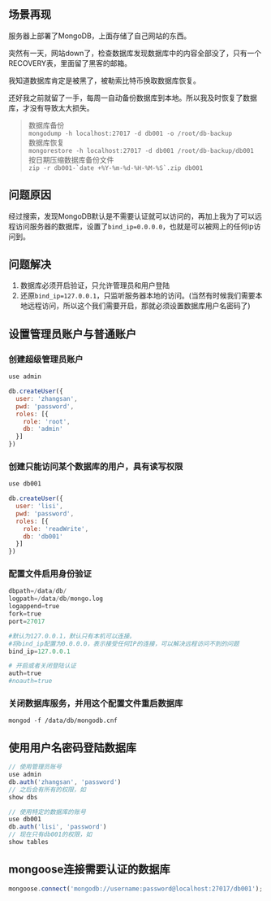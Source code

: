 ## 场景再现
服务器上部署了MongoDB，上面存储了自己网站的东西。  

突然有一天，网站down了，检查数据库发现数据库中的内容全部没了，只有一个RECOVERY表，里面留了黑客的邮箱。  

我知道数据库肯定是被黑了，被勒索比特币换取数据库恢复。

还好我之前就留了一手，每周一自动备份数据库到本地。所以我及时恢复了数据库，才没有导致太大损失。

> 数据库备份  
> ```mongodump -h localhost:27017 -d db001 -o /root/db-backup```  
> 数据库恢复  
> ```mongorestore -h localhost:27017 -d db001 /root/db-backup/db001```   
> 按日期压缩数据库备份文件   
> ```zip -r db001-`date +%Y-%m-%d-%H-%M-%S`.zip db001``` 

## 问题原因
经过搜索，发现MongoDB默认是不需要认证就可以访问的，再加上我为了可以远程访问服务器的数据库，设置了`bind_ip=0.0.0.0`，也就是可以被网上的任何ip访问到。

## 问题解决
1. 数据库必须开启验证，只允许管理员和用户登陆
2. 还原`bind_ip=127.0.0.1`，只监听服务器本地的访问。(当然有时候我们需要本地远程访问，所以这个我们需要开启，那就必须设置数据库用户名密码了)

## 设置管理员账户与普通账户
### 创建超级管理员账户
```js
use admin

db.createUser({
  user: 'zhangsan',
  pwd: 'password',
  roles: [{
    role: 'root',
    db: 'admin'
  }]
})
```
### 创建只能访问某个数据库的用户，具有读写权限
```js
use db001

db.createUser({
  user: 'lisi',
  pwd: 'password',
  roles: [{
    role: 'readWrite',
    db: 'db001'
  }]
})
```

### 配置文件启用身份验证
```python
dbpath=/data/db/
logpath=/data/db/mongo.log
logappend=true
fork=true
port=27017

#默认为127.0.0.1，默认只有本机可以连接。 
#将bind_ip配置为0.0.0.0，表示接受任何IP的连接，可以解决远程访问不到的问题
bind_ip=127.0.0.1

# 开启或者关闭登陆认证
auth=true
#noauth=true
```
### 关闭数据库服务，并用这个配置文件重启数据库
```
mongod -f /data/db/mongodb.cnf
```

## 使用用户名密码登陆数据库
```js
// 使用管理员账号
use admin
db.auth('zhangsan', 'password')
// 之后会有所有的权限，如
show dbs

// 使用特定的数据库的账号
use db001
db.auth('lisi', 'password')
// 现在只有db001的权限，如
show tables
```

## mongoose连接需要认证的数据库
```js
mongoose.connect('mongodb://username:password@localhost:27017/db001');
```

